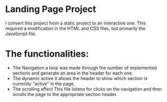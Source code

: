 # Landing Page Project
I convert this project from a static project to an interactive one. This required a modification in the HTML and CSS files, but primarily the JavaScript file.
# The functionalities:
- The Navigation
a loop was made through the number of implemented sections and generate an area in the header for each one.
- The dynamic active
it allows the header to show which section is currently "active" in the page.
- The scrolling effect
This file listens for clicks on the navigation and then scrolls the page to the appropriate section header.
